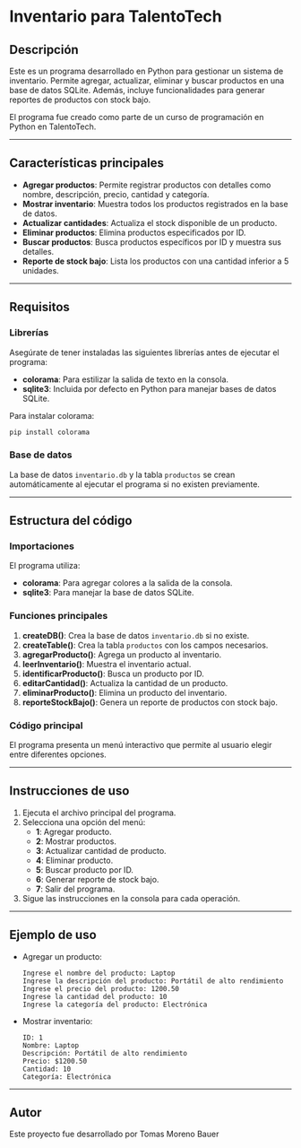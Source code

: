 # Inventario para TalentoTech

## Descripción

Este es un programa desarrollado en Python para gestionar un sistema de inventario. Permite agregar, actualizar, eliminar y buscar productos en una base de datos SQLite. Además, incluye funcionalidades para generar reportes de productos con stock bajo.

El programa fue creado como parte de un curso de programación en Python en TalentoTech.

---

## Características principales

- **Agregar productos**: Permite registrar productos con detalles como nombre, descripción, precio, cantidad y categoría.
- **Mostrar inventario**: Muestra todos los productos registrados en la base de datos.
- **Actualizar cantidades**: Actualiza el stock disponible de un producto.
- **Eliminar productos**: Elimina productos especificados por ID.
- **Buscar productos**: Busca productos específicos por ID y muestra sus detalles.
- **Reporte de stock bajo**: Lista los productos con una cantidad inferior a 5 unidades.

---

## Requisitos

### Librerías

Asegúrate de tener instaladas las siguientes librerías antes de ejecutar el programa:

- **colorama**: Para estilizar la salida de texto en la consola.
- **sqlite3**: Incluida por defecto en Python para manejar bases de datos SQLite.

Para instalar colorama:

```bash
pip install colorama
```

### Base de datos

La base de datos `inventario.db` y la tabla `productos` se crean automáticamente al ejecutar el programa si no existen previamente.

---

## Estructura del código

### Importaciones

El programa utiliza:

- **colorama**: Para agregar colores a la salida de la consola.
- **sqlite3**: Para manejar la base de datos SQLite.

### Funciones principales

1. **createDB()**: Crea la base de datos `inventario.db` si no existe.
2. **createTable()**: Crea la tabla `productos` con los campos necesarios.
3. **agregarProducto()**: Agrega un producto al inventario.
4. **leerInventario()**: Muestra el inventario actual.
5. **identificarProducto()**: Busca un producto por ID.
6. **editarCantidad()**: Actualiza la cantidad de un producto.
7. **eliminarProducto()**: Elimina un producto del inventario.
8. **reporteStockBajo()**: Genera un reporte de productos con stock bajo.

### Código principal

El programa presenta un menú interactivo que permite al usuario elegir entre diferentes opciones.

---

## Instrucciones de uso

1. Ejecuta el archivo principal del programa.
2. Selecciona una opción del menú:
   - **1**: Agregar producto.
   - **2**: Mostrar productos.
   - **3**: Actualizar cantidad de producto.
   - **4**: Eliminar producto.
   - **5**: Buscar producto por ID.
   - **6**: Generar reporte de stock bajo.
   - **7**: Salir del programa.
3. Sigue las instrucciones en la consola para cada operación.

---

## Ejemplo de uso

- Agregar un producto:

  ```
  Ingrese el nombre del producto: Laptop
  Ingrese la descripción del producto: Portátil de alto rendimiento
  Ingrese el precio del producto: 1200.50
  Ingrese la cantidad del producto: 10
  Ingrese la categoría del producto: Electrónica
  ```

- Mostrar inventario:

  ```
  ID: 1
  Nombre: Laptop
  Descripción: Portátil de alto rendimiento
  Precio: $1200.50
  Cantidad: 10
  Categoría: Electrónica
  ```

---

## Autor

Este proyecto fue desarrollado por Tomas Moreno Bauer

